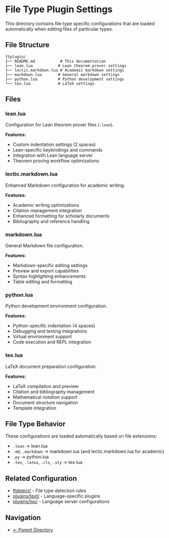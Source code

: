 # File Type Plugin Settings

This directory contains file type specific configurations that are loaded automatically when editing files of particular types.

## File Structure

```
ftplugin/
├── README.md           # This documentation
├── lean.lua           # Lean theorem prover settings
├── lectic.markdown.lua # Academic markdown settings
├── markdown.lua       # General markdown settings
├── python.lua         # Python development settings
└── tex.lua            # LaTeX settings
```

## Files

### lean.lua
Configuration for Lean theorem prover files (`.lean`).

**Features:**
- Custom indentation settings (2 spaces)
- Lean-specific keybindings and commands
- Integration with Lean language server
- Theorem proving workflow optimizations

### lectic.markdown.lua
Enhanced Markdown configuration for academic writing.

**Features:**
- Academic writing optimizations
- Citation management integration
- Enhanced formatting for scholarly documents
- Bibliography and reference handling

### markdown.lua
General Markdown file configuration.

**Features:**
- Markdown-specific editing settings
- Preview and export capabilities
- Syntax highlighting enhancements
- Table editing and formatting

### python.lua
Python development environment configuration.

**Features:**
- Python-specific indentation (4 spaces)
- Debugging and testing integrations
- Virtual environment support
- Code execution and REPL integration

### tex.lua
LaTeX document preparation configuration.

**Features:**
- LaTeX compilation and preview
- Citation and bibliography management
- Mathematical notation support
- Document structure navigation
- Template integration

## File Type Behavior

These configurations are loaded automatically based on file extensions:
- `.lean` → lean.lua
- `.md`, `.markdown` → markdown.lua (and lectic.markdown.lua for academic)
- `.py` → python.lua
- `.tex`, `.latex`, `.cls`, `.sty` → tex.lua

## Related Configuration
- [ftdetect/](../ftdetect/README.md) - File type detection rules
- [plugins/text/](../../lua/neotex/plugins/text/) - Language-specific plugins
- [plugins/lsp/](../../lua/neotex/plugins/lsp/) - Language server configurations

## Navigation
- [← Parent Directory](../README.md)